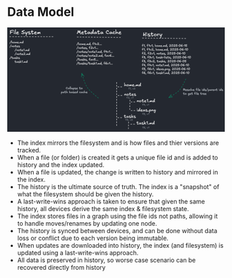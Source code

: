 # Data Model

![](data-model.png)

- The index mirrors the filesystem and is how files and thier versions are tracked.
- When a file (or folder) is created it gets a unique file id and is added to history and the index updated.
- When a file is updated, the change is written to history and mirrored in the index.
- The history is the ultimate source of truth. The index is a "snapshot" of what the filesystem should be given the history.
- A last-write-wins approach is taken to ensure that given the same history, all devices derive the same index & filesystem state.
- The index stores files in a graph using the file ids not paths, allowing it to handle moves/renames by updating one node.
- The history is synced between devices, and can be done without data loss or conflict due to each version being immutable.
- When updates are downloaded into history, the index (and filesystem) is updated using a last-write-wins approach.
- All data is preserved in history, so worse case scenario can be recovered directly from history
